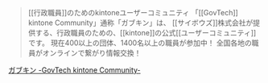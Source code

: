 
> [[行政職員]]のためのkintoneユーザーコミュニティ
>  「[[GovTech]] kintone Community」通称「ガブキン」は、 [[サイボウズ]]株式会社が提供する、行政職員のための、[[kintone]]の公式[[ユーザーコミュニティ]]です。
>  現在400以上の団体、1400名以上の職員が参加中！
>  全国各地の職員がオンラインで繋がり情報交換！

[ガブキン -GovTech kintone Community-](https://page.cybozu.co.jp/-/government-community)

